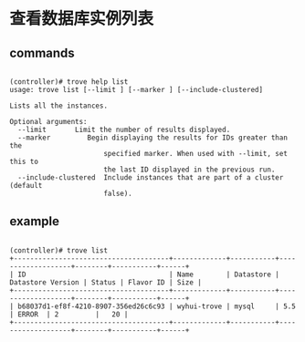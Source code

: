 # 查看数据库实例列表

## commands
<pre><code>
(controller)# trove help list                  
usage: trove list [--limit <limit>] [--marker <ID>] [--include-clustered]

Lists all the instances.

Optional arguments:
  --limit <limit>      Limit the number of results displayed.
  --marker <ID>        Begin displaying the results for IDs greater than the
                       specified marker. When used with --limit, set this to
                       the last ID displayed in the previous run.
  --include-clustered  Include instances that are part of a cluster (default
                       false).
</code></pre>

## example
<pre><code>
(controller)# trove list
+--------------------------------------+-------------+-----------+-------------------+--------+-----------+------+
| ID                                   | Name        | Datastore | Datastore Version | Status | Flavor ID | Size |
+--------------------------------------+-------------+-----------+-------------------+--------+-----------+------+
| b68037d1-ef8f-4210-8907-356ed26c6c93 | wyhui-trove | mysql     | 5.5               | ERROR  | 2         |   20 |
+--------------------------------------+-------------+-----------+-------------------+--------+-----------+------+
</code></pre>
